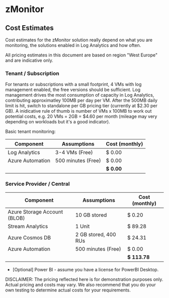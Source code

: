 # zMonitor

## Cost Estimates

Cost estimates for the zMonitor solution really depend on what you are monitoring, the solutions enabled in Log Analytics and how often.

All pricing estimates in this document are based on region "West Europe" and are indicative only.

### Tenant / Subscription

For tenants or subscriptions with a small footprint, 4 VMs with log management enabled, the free versions should be sufficient. Log management drives the most consumption of capacity in Log Analytics, contributing approximatley 100MB per day per VM. After the 500MB daily limit is hit, switch to standalone per GB pricing tier (currently at $2.30 per GB). A inidicative rule of thumb is number of VMs x 100MB to work out potential costs, e.g. 20 VMs = 2GB = $4.60 per month (mileage may very depending on workloads but it's a good indicator).

Basic tenant monitoring:

| Component                     | Assumptions               | Cost (monthly)     |
| ----------------------------- | ------------------------- | ------------------ |
| Log Analytics                 | 3-4 VMs (Free)            | $ 0.00             |
| Azure Automation              | 500 minutes (Free)        | $ 0.00             |
|                               |                           | **$ 0.00**         |

### Service Provider / Central

| Component                     | Assumptions               | Cost (monthly)     |
| ----------------------------- | ------------------------- | ------------------ |
| Azure Storage Account (BLOB)  | 10 GB stored              | $ 0.20             |
| Stream Analytics              | 1 Unit                    | $ 89.28            |
| Azure Cosmos DB               | 2 GB stored, 400 RUs      | $ 24.31            |
| Azure Automation              | 500 minutes (Free)        | $ 0.00             |
|                               |                           | **$ 113.78**       |

* [Optional] Power BI - assume you have a license for PowerBI Desktop.

DISCLAIMER: The pricing reflected here is for demonstration purposes only. Actual pricing and costs may vary. We also recommend that you do your own testing to determine actual costs for your requirements.
